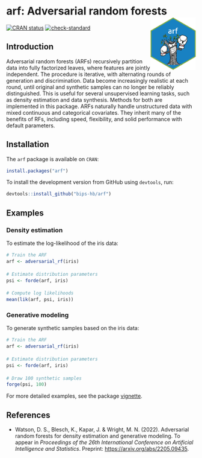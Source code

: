 # arf: Adversarial random forests <a href='https://bips-hb.github.io/arf/'><img src='man/figures/logo.png' align="right" height="139" /></a>

<!-- badges: start -->
[![CRAN status](https://www.r-pkg.org/badges/version/arf)](https://cran.r-project.org/package=arf)
[![check-standard](https://github.com/bips-hb/arf/actions/workflows/check-standard.yaml/badge.svg)](https://github.com/bips-hb/arf/actions/workflows/check-standard.yaml)
<!-- badges: end -->

## Introduction
Adversarial random forests (ARFs) recursively partition data into fully factorized leaves, where features are jointly independent. The procedure is iterative, with alternating rounds of generation and discrimination. Data become increasingly realistic at each round, until original and synthetic samples can no longer be reliably distinguished. This is useful for several unsupervised learning tasks, such as density estimation and data synthesis. Methods for both are implemented in this package. ARFs naturally handle unstructured data with mixed continuous and categorical covariates. They inherit many of the benefits of RFs, including speed, flexibility, and solid performance with default parameters. 


## Installation
The `arf` package is available on `CRAN`:
```R
install.packages("arf")
```
To install the development version from GitHub using `devtools`, run:
```R
devtools::install_github("bips-hb/arf")
```

## Examples
### Density estimation
To estimate the log-likelihood of the iris data:
```R
# Train the ARF
arf <- adversarial_rf(iris)

# Estimate distribution parameters
psi <- forde(arf, iris)

# Compute log likelihoods
mean(lik(arf, psi, iris))
```

### Generative modeling
To generate synthetic samples based on the iris data: 
```R
# Train the ARF
arf <- adversarial_rf(iris)

# Estimate distribution parameters
psi <- forde(arf, iris)

# Draw 100 synthetic samples
forge(psi, 100)
```

For more detailed examples, see the package [vignette](https://bips-hb.github.io/arf/articles/vignette.html).

## References
* Watson, D. S., Blesch, K., Kapar, J. & Wright, M. N. (2022). Adversarial random forests for density estimation and generative modeling. To appear in *Proceedings of the 26th International Conference on Artificial Intelligence and Statistics*. Preprint: https://arxiv.org/abs/2205.09435.

